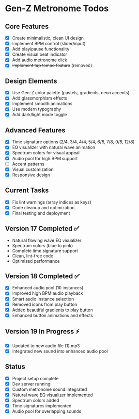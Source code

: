 # Gen-Z Metronome Todos

## Core Features
- [x] Create minimalistic, clean UI design
- [x] Implement BPM control (slider/input)
- [x] Add play/pause functionality
- [x] Create visual beat indicator
- [x] Add audio metronome click
- [x] ~~Implement tap tempo feature~~ (removed)

## Design Elements
- [x] Use Gen-Z color palette (pastels, gradients, neon accents)
- [x] Add glassmorphism effects
- [x] Implement smooth animations
- [x] Use modern typography
- [x] Add dark/light mode toggle

## Advanced Features
- [x] Time signature options (2/4, 3/4, 4/4, 5/4, 6/8, 7/8, 9/8, 12/8)
- [x] EQ visualizer with natural wave animation
- [x] Spectrum colors for visual appeal
- [x] Audio pool for high BPM support
- [ ] Accent patterns
- [x] Visual customization
- [x] Responsive design

## Current Tasks
- [x] Fix lint warnings (array indices as keys)
- [x] Code cleanup and optimization
- [x] Final testing and deployment

## Version 17 Completed ✅
- Natural flowing wave EQ visualizer
- Spectrum colors (blue to pink)
- Complete time signature support
- Clean, lint-free code
- Optimized performance

## Version 18 Completed ✅
- [x] Enhanced audio pool (10 instances)
- [x] Improved high BPM audio playback
- [x] Smart audio instance selection
- [x] Removed icons from play button
- [x] Added beautiful gradients to play button
- [x] Enhanced button animations and effects

## Version 19 In Progress ⚡
- [x] Updated to new audio file (1).mp3
- [x] Integrated new sound into enhanced audio pool

## Status
- [x] Project setup complete
- [x] Dev server running
- [x] Custom metronome sound integrated
- [x] Natural wave EQ visualizer implemented
- [x] Spectrum colors added
- [x] Time signatures implemented
- [x] Audio pool for overlapping sounds
